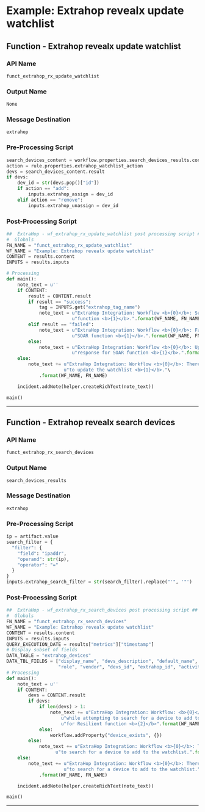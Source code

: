 <!--
    DO NOT MANUALLY EDIT THIS FILE
    THIS FILE IS AUTOMATICALLY GENERATED WITH resilient-sdk codegen
-->

# Example: Extrahop revealx update watchlist

## Function - Extrahop revealx update watchlist

### API Name
`funct_extrahop_rx_update_watchlist`

### Output Name
`None`

### Message Destination
`extrahop`

### Pre-Processing Script
```python
search_devices_content = workflow.properties.search_devices_results.content
action = rule.properties.extrahop_watchlist_action
devs = search_devices_content.result
if devs:
    dev_id = str(devs.pop()["id"])
    if action == "add":
        inputs.extrahop_assign = dev_id
    elif action == "remove":
        inputs.extrahop_unassign = dev_id

```

### Post-Processing Script
```python
##  ExtraHop - wf_extrahop_rx_update_watchlist post processing script ##
#  Globals
FN_NAME = "funct_extrahop_rx_update_watchlist"
WF_NAME = "Example: Extrahop revealx update watchlist"
CONTENT = results.content
INPUTS = results.inputs

# Processing
def main():
    note_text = u''
    if CONTENT:
        result = CONTENT.result
        if result == "success":
            tag = INPUTS.get("extrahop_tag_name")
            note_text = u"ExtraHop Integration: Workflow <b>{0}</b>: Successfully updated the watchlist for SOAR " \
                        u"function <b>{1}</b>.".format(WF_NAME, FN_NAME)
        elif result == "failed":
            note_text = u"ExtraHop Integration: Workflow <b>{0}</b>: Failed to update the watchlist for " \
                        u"SOAR function <b>{1}</b>.".format(WF_NAME, FN_NAME)
        else:
            note_text = u"ExtraHop Integration: Workflow <b>{0}</b>: Update watchlist failed with unexpected " \
                        u"response for SOAR function <b>{1}</b>.".format(WF_NAME, FN_NAME)
    else:
        note_text += u"ExtraHop Integration: Workflow <b>{0}</b>: There was <b>no</b> result returned while attempting " \
                     u"to update the watchlist <b>{1}</b>."\
            .format(WF_NAME, FN_NAME)

    incident.addNote(helper.createRichText(note_text))

main()

```

---

## Function - Extrahop revealx search devices

### API Name
`funct_extrahop_rx_search_devices`

### Output Name
`search_devices_results`

### Message Destination
`extrahop`

### Pre-Processing Script
```python
ip = artifact.value
search_filter = {
  "filter": {
    "field": "ipaddr",
    "operand": str(ip),
    "operator": "="
  }
}
inputs.extrahop_search_filter = str(search_filter).replace("'", '"')
```

### Post-Processing Script
```python
##  ExtraHop - wf_extrahop_rx_search_devices post processing script ##
#  Globals
FN_NAME = "funct_extrahop_rx_search_devices"
WF_NAME = "Example: Extrahop revealx update watchlist"
CONTENT = results.content
INPUTS = results.inputs
QUERY_EXECUTION_DATE = results["metrics"]["timestamp"]
# Display subset of fields
DATA_TABLE = "extrahop_devices"
DATA_TBL_FIELDS = ["display_name", "devs_description", "default_name", "dns_name", "ipaddr4", "ipaddr6", "macaddr",
                   "role", "vendor", "devs_id", "extrahop_id", "activity"]
# Processing
def main():
    note_text = u''
    if CONTENT:
        devs = CONTENT.result
        if devs:
            if len(devs) > 1:
                note_text += u"ExtraHop Integration: Workflow: <b>{0}</b> : There were too many results <b>{1}</b> returned " \
                    u"while attempting to search for a device to add to the watchlist " \
                    u"for Resilient function <b>{2}</b>".format(WF_NAME, len(devs), FN_NAME)
            else:
                workflow.addProperty("device_exists", {})
        else:
            note_text += u"ExtraHop Integration: Workflow <b>{0}</b>: There was <b>no</b> device returned while attempting " \
                  u"to search for a device to add to the watchlist.".format(WF_NAME, FN_NAME)
    else:
        note_text += u"ExtraHop Integration: Workflow <b>{0}</b>: There was <b>no</b> result returned while attempting " \
                     u"to search for a device to add to the watchlist." \
            .format(WF_NAME, FN_NAME)

    incident.addNote(helper.createRichText(note_text))

main()
```

---

